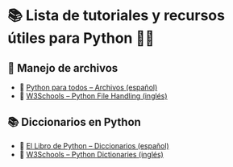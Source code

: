 ﻿# 📚 Lista de tutoriales y recursos útiles para Python 🥸📒  

## 📂 Manejo de archivos  
- 📘 [Python para todos – Archivos (español)](https://es.py4e.com/html3/07-files)  
- 📗 [W3Schools – Python File Handling (inglés)](https://www.w3schools.com/python/python_file_handling.asp)  

## 📚 Diccionarios en Python  
- 📘 [El Libro de Python – Diccionarios (español)](https://ellibrodepython.com/diccionarios-en-python)  
- 📗 [W3Schools – Python Dictionaries (inglés)](https://www.w3schools.com/python/python_dictionaries.asp)  